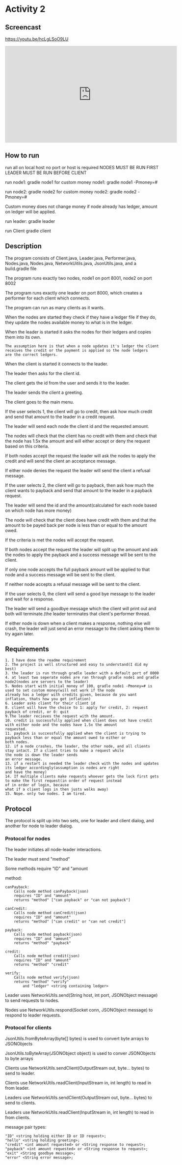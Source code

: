 # Activity 2

## Screencast

https://youtu.be/hcLgLSoO9LU

<iframe width="560" height="315" src="https://www.youtube.com/embed/hcLgLSoO9LU" title="YouTube video player" frameborder="0" allow="accelerometer; autoplay; clipboard-write; encrypted-media; gyroscope; picture-in-picture" allowfullscreen></iframe>

## How to run
run all on local host no port or host is required
NODES MUST BE RUN FIRST
LEADER MUST BE RUN BEFORE CLIENT

run node1:
	gradle node1
for custom money node1:
	gradle node1 -Pmoney=#

run node2:
	gradle node2
for custom money node2:
	gradle node2 -Pmoney=#

Custom money does not change money if node already has ledger, amount on ledger will be applied.

run leader:
	gradle leader

run Client
	gradle client

## Description

The program consists of Client.java, Leader.java, Performer.java, Nodes.java, Nodes.java, NetworkUitils.java, JsonUtils.java, and a build.gradle file



The program runs exactly two nodes, node1 on port 8001, node2 on port 8002

The program runs exactly one leader on port 8000, which creates a performer for each client which connects.

The program can run as many clients as it wants.



When the nodes are started they check if they have a ledger file if they do, they update the nodes available money to what is in the ledger.

When the leader is started it asks the nodes for their ledgers and copies them into its own.

	The assumption here is that when a node updates it's ledger the client receives the credit or the payment is applied so the node ledgers
	are the correct ledgers.



When the client is started it connects to the leader.

The leader then asks for the client id.

The client gets the id from the user and sends it to the leader.

The leader sends the client a greeting.

The client goes to the main menu.



If the user selects 1, the client will go to credit, then ask how much credit and send that amount to the leader in a credit request.

The leader will send each node the client id and the requested amount.

The nodes will check that the client has no credit with them and check that the node has 1.5x the amount and will either accept or deny the request based on
this criteria.

If both nodes accept the request the leader will ask the nodes to apply the credit and will send the client an acceptance message.

If either node denies the request the leader will send the client a refusal message.



If the user selects 2, the client will go to payback, then ask how much the client wants to payback and send that amount to the leader in a payback request.

The leader will send the id and the amount(calculated for each node based on which node has more money)

The node will check that the client does have credit with them and that the amount to be payed back per node is less than or equal to the amount owed.

If the criteria is met the nodes will accept the request.

If both nodes accept the request the leader will split up the amount and ask the nodes to apply the payback and a success message will be sent to the client.

If only one node accepts the full payback amount will be applied to that node and a success message will be sent to the client.

If neither node accepts a refusal message will be sent to the client.



If the user selects 0, the client will send a good bye message to the leader and wait for a response.

The leader will send a goodbye message which the client will print out and both will terminate.(the leader terminates that client's performer thread.



If either node is down when a client makes a response, nothing else will crash, the leader will just send an error message to the client asking them to
try again later.

## Requirements

	1. I have done the readme requirement
	2. The project is well structured and easy to understand(I did my best)
	3. the leader is run through gradle leader with a default port of 8000
	4. at least two seperate nodes are ran through gradle node1 and gradle node2(nodes are servers to the leader)
	5. Nodes start with initial money of 100, gradle node1 -Pmoney=# is used to set custom money(will not work if the node 
	already has a ledger with credits given, because do you want inflation, thats how you get inflation)
	6. Leader asks client for their client id
	8. client will have the choice to 1: apply for credit, 2: request payback of credit, or 0: quit
	9.The leader recieves the request with the amount.
	10. credit is successfully applied when client does not have credit with either node and the nodes have 1.5x the amount 
	requested.
	11. payback is successfully applied when the client is trying to payback less than or equal the amount owed to either or
	both nodes.
	12. if a node crashes, the leader, the other node, and all clients stay intact. If a client tries to make a request while 
	the node is down the leader sends
	an error message.
	13. if a restart is needed the leader check with the nodes and updates its ledger accordingly(assumption is nodes are right 
	and have the money)
	14. If multiple clients make requests whoever gets the lock first gets to make the first request(in order of request instead 
	of in order of login, because
	what if a client logs in then justs walks away)
	15. Nope. only two nodes. I am tired.

## Protocol
The protocol is split up into two sets, one for leader and client dialog, and another for node to leader dialog.

### Protocol for nodes

The leader initiates all node-leader interactions.

The leader must send "method"

Some methods require "ID" and "amount

method:

	canPayback:
		Calls node method canPayback(json)
		requires "ID" and "amount"
		returns "method" ["can payback" or "can not payback"]

	canCredit:
		Calls node method canCredit(json)
		requires "ID" and "amount"
		returns "method" ["can credit" or "can not credit"]

	payback:
		Calls node method payback(json)
		requires "ID" and "amount"
		returns "method" "payback"

	credit:
		Calls node method credit(json)
		requires "ID" and "amount"
		returns "method" "credit"

	verify:
		Calls node method verify(json)
		returns "method" "verify"
		    and "ledger" <string containing ledger>

Leader uses NetworkUtils.send(String host, int port, JSONObject message) to send requests to nodes.

Nodes use NetworkUtils.respond(Socket conn, JSONObject message) to respond to leader requests.

### Protocol for clients
JsonUtils.fromByteArray(byte[] bytes) is used to convert byte arrays to JSONObjects

JsonUtils.toByteArray(JSONObject object) is used to conver JSONObjects to byte arrays


Clients use NetworkUtils.sendClient(OutputStream out, byte... bytes) to send to leader.

Clients use NetworkUtils.readClient(InputStream in, int length) to read in from leader.


Leaders use NetworkUtils.sendClient(OutputStream out, byte... bytes) to send to clients.

Leaders use NetworkUtils.readClient(InputStream in, int length) to read in from clients.


message pair types:

	"ID" <string holding either ID or ID request>;
	"hello" <string holding greeting>;
	"credit" <int amount requested> or <String response to request>;
	"payback" <int amount requested> or <String response to request>;
	"exit" <String goodbye message>;
	"error" <String error message>;
